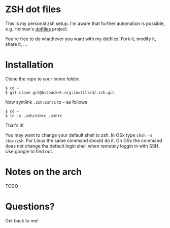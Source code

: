 # ZSH dot files

This is my personal zsh setup. I'm aware that further automation is possible, e.g. Holman's 
[dotfiles][url_holman] project.

You're free to do whathever you want with my dotfiles! Fork it, modify it, share it, ...

[url_holman]: http://zachholman.com/2010/08/dotfiles-are-meant-to-be-forked/

# Installation
Clone the repo to your home folder.

    $ cd ~
    $ git clone git@bitbucket.org:instilled/.zsh.git

Now symlink `.zsh/zshrc` to `~` as follows

    $ cd ~
    $ ln -s .zsh/zshrc .zshrc

That's it!

You may want to change your default shell to zsh. In OSx type `chsh -s /bin/zsh`. For Linux the same command should do it.
On OSx the command does not change the default login shell when remotely loggin in with SSH. Use google to find out.

# Notes on the arch
TODO

# Questions?
Get back to me!
